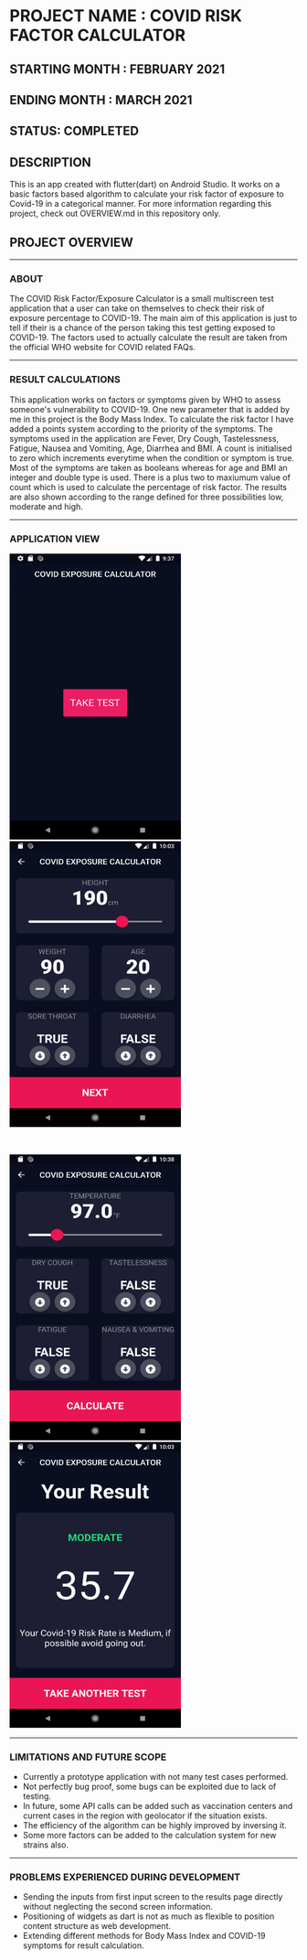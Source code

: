 # PROJECT NAME : COVID RISK FACTOR CALCULATOR

## STARTING MONTH : FEBRUARY 2021
## ENDING MONTH : MARCH 2021

## STATUS: COMPLETED

## DESCRIPTION

This is an app created with flutter(dart) on Android Studio. It works on a basic factors based algorithm to calculate your risk factor of exposure to Covid-19 in a categorical manner. For more information regarding this project, check out OVERVIEW.md in this repository only.

## PROJECT OVERVIEW

---

### ABOUT 

The COVID Risk Factor/Exposure Calculator is a small multiscreen test application that a user can take on themselves to check their risk of exposure percentage to COVID-19. The main aim of this application is just to tell if their is a chance of the person taking this test getting exposed to COVID-19. The factors used to actually calculate the result are taken from the official WHO website for COVID related FAQs.  

---

### RESULT CALCULATIONS

This application works on factors or symptoms given by WHO to assess someone's vulnerability to COVID-19. One new parameter that is added by me in this project is the Body Mass Index. To calculate the risk factor I have added a points system according to the priority of the symptoms. The symptoms used in the application are Fever, Dry Cough, Tastelessness, Fatigue, Nausea and Vomiting, Age, Diarrhea and BMI. A count is initialised to zero which increments everytime when the condition or symptom is true. Most of the symptoms are taken as booleans whereas for age and BMI an integer and double type is used. There is a plus two to maxiumum value of count which is used to calculate the percentage of risk factor. The results are also shown according to the range defined for three possibilities low, moderate and high.  

---

### APPLICATION VIEW

<img src = "Screenshots/home_screen.png" width=300 height=500>  <img src = "Screenshots/input_screen1.png" width=300 height=500>

</br>

<img src = "Screenshots/input_page2.png" width=300 height=500> <img src = "Screenshots/results_page.png" width=300 height=500>

---

### LIMITATIONS AND FUTURE SCOPE

- Currently a prototype application with not many test cases performed.
- Not perfectly bug proof, some bugs can be exploited due to lack of testing.
- In future, some API calls can be added such as vaccination centers and current cases in the region with geolocator if the situation exists.
- The efficiency of the algorithm can be highly improved by inversing it.
- Some more factors can be added to the calculation system for new strains also.

---

### PROBLEMS EXPERIENCED DURING DEVELOPMENT

- Sending the inputs from first input screen to the results page directly without neglecting the second screen information.
- Positioning of widgets as dart is not as much as flexible to position content structure as web development.
- Extending different methods for Body Mass Index and COVID-19 symptoms for result calculation. 



